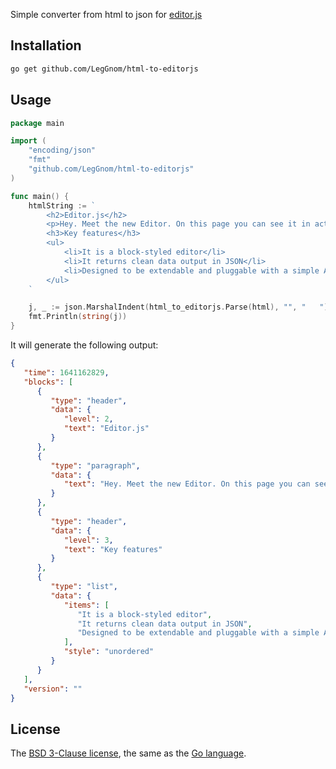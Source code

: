 Simple converter from html to json for [editor.js][editor]

## Installation

```bash
go get github.com/LegGnom/html-to-editorjs
```

## Usage

```go
package main

import (
	"encoding/json"
    "fmt"
    "github.com/LegGnom/html-to-editorjs"
)

func main() {
	htmlString := `
        <h2>Editor.js</h2>
        <p>Hey. Meet the new Editor. On this page you can see it in action — try to edit this text.</p>
        <h3>Key features</h3>
        <ul>
            <li>It is a block-styled editor</li>
            <li>It returns clean data output in JSON</li>
            <li>Designed to be extendable and pluggable with a simple API</li>
        </ul>
	`

	j, _ := json.MarshalIndent(html_to_editorjs.Parse(html), "", "   ")
	fmt.Println(string(j))
}
```

It will generate the following output:

```json 
{
   "time": 1641162829,
   "blocks": [
      {
         "type": "header",
         "data": {
            "level": 2,
            "text": "Editor.js"
         }
      },
      {
         "type": "paragraph",
         "data": {
            "text": "Hey. Meet the new Editor. On this page you can see it in action — try to edit this text."
         }
      },
      {
         "type": "header",
         "data": {
            "level": 3,
            "text": "Key features"
         }
      },
      {
         "type": "list",
         "data": {
            "items": [
               "It is a block-styled editor",
               "It returns clean data output in JSON",
               "Designed to be extendable and pluggable with a simple API"
            ],
            "style": "unordered"
         }
      }
   ],
   "version": ""
}
```

## License

The [BSD 3-Clause license][bsd], the same as the [Go language][golic].

[editor]: https://editorjs.io/
[golic]: http://golang.org/LICENSE
[bsd]: http://opensource.org/licenses/BSD-3-Clause
